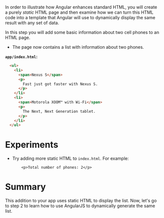 


In order to illustrate how Angular enhances standard HTML, you will create a purely *static* HTML
page and then examine how we can turn this HTML code into a template that Angular will use to
dynamically display the same result with any set of data.

In this step you will add some basic information about two cell phones to an HTML page.

- The page now contains a list with information about two phones.



**`app/index.html`:**


```html
  <ul>
    <li>
      <span>Nexus S</span>
      <p>
        Fast just got faster with Nexus S.
      </p>
    </li>
    <li>
      <span>Motorola XOOM™ with Wi-Fi</span>
      <p>
        The Next, Next Generation tablet.
      </p>
    </li>
  </ul>
```


# Experiments

* Try adding more static HTML to `index.html`. For example:

          <p>Total number of phones: 2</p>


# Summary

This addition to your app uses static HTML to display the list. Now, let's go to step 2 to learn how to use AngularJS to dynamically generate the same list.


